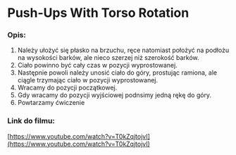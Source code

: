 # Push-Ups With Torso Rotation

### Opis:
1. Należy ułożyć się płasko na brzuchu, ręce natomiast położyć na podłożu na wysokości barków, ale nieco szerzej niż szerokość barków. 
2. Ciało powinno być cały czas w pozycji wyprostowanej. 
3. Następnie powoli należy unosić ciało do góry, prostując ramiona, ale ciągle trzymając ciało w pozycji wyprostowanej.
4. Wracamy do pozycji początkowej.
5. Gdy wracamy do pozycji wyjściowej podnsimy jedną rękę do góry.
6. Powtarzamy ćwiczenie

### Link do filmu:
[https://www.youtube.com/watch?v=T0kZqjtojvI](https://www.youtube.com/watch?v=T0kZqjtojvI)
